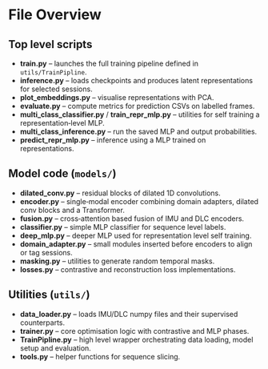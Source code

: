 # File Overview

## Top level scripts

* **train.py** – launches the full training pipeline defined in `utils/TrainPipline`.
* **inference.py** – loads checkpoints and produces latent representations for selected sessions.
* **plot_embeddings.py** – visualise representations with PCA.
* **evaluate.py** – compute metrics for prediction CSVs on labelled frames.
* **multi_class_classifier.py** / **train_repr_mlp.py** – utilities for self training a representation‑level MLP.
* **multi_class_inference.py** – run the saved MLP and output probabilities.
* **predict_repr_mlp.py** – inference using a MLP trained on representations.

## Model code (`models/`)

* **dilated_conv.py** – residual blocks of dilated 1D convolutions.
* **encoder.py** – single‑modal encoder combining domain adapters, dilated conv blocks and a Transformer.
* **fusion.py** – cross‑attention based fusion of IMU and DLC encoders.
* **classifier.py** – simple MLP classifier for sequence level labels.
* **deep_mlp.py** – deeper MLP used for representation level self training.
* **domain_adapter.py** – small modules inserted before encoders to align or tag sessions.
* **masking.py** – utilities to generate random temporal masks.
* **losses.py** – contrastive and reconstruction loss implementations.

## Utilities (`utils/`)

* **data_loader.py** – loads IMU/DLC numpy files and their supervised counterparts.
* **trainer.py** – core optimisation logic with contrastive and MLP phases.
* **TrainPipline.py** – high level wrapper orchestrating data loading, model setup and evaluation.
* **tools.py** – helper functions for sequence slicing.